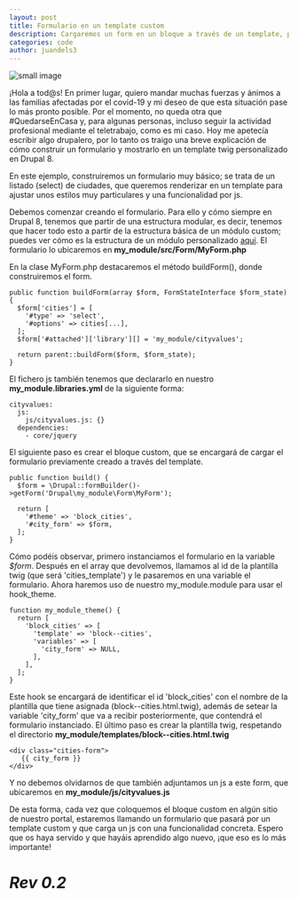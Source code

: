 ```yaml
---
layout: post
title: Formulario en un template custom
description: Cargaremos un form en un bloque a través de un template, para ajustar una estructura html y una funcionalidad por js
categories: code
author: juandels3
---
```


![small image]({{site.baseurl}}/images/drupal-twig.png)

¡Hola a tod@s! En primer lugar, quiero mandar muchas fuerzas y ánimos a las familias afectadas por el covid-19 y mi deseo de que esta situación pase lo más pronto posible. Por el momento, no queda otra que #QuedarseEnCasa y, para algunas personas, incluso seguir la actividad profesional mediante el teletrabajo, como es mi caso. Hoy me apetecía escribir algo drupalero, por lo tanto os traigo una breve explicación de cómo construir un formulario y mostrarlo en un template twig personalizado en Drupal 8.

En este ejemplo, construiremos un formulario muy básico; se trata de un listado (select) de ciudades, que queremos renderizar en un template para ajustar unos estilos muy particulares y una funcionalidad por js.

Debemos comenzar creando el formulario. Para ello y cómo siempre en Drupal 8, tenemos que partir de una estructura modular, es decir, tenemos que hacer todo esto a partir de la estructura básica de un módulo custom; puedes ver cómo es la estructura de un módulo personalizado [aquí](https://www.drupal.org/docs/8/creating-custom-modules/basic-structure).
El formulario lo ubicaremos en **my_module/src/Form/MyForm.php**

En la clase MyForm.php destacaremos el método buildForm(), donde construiremos el form.

    public function buildForm(array $form, FormStateInterface $form_state) {  
      $form['cities'] = [  
        '#type' => 'select',  
        '#options' => cities[...],  
      ];   
      $form['#attached']['library'][] = 'my_module/cityvalues';  
      
      return parent::buildForm($form, $form_state);  
    }

El fichero js también tenemos que declararlo en nuestro **my_module.libraries.yml** de la siguiente forma:

    cityvalues:
      js:
        js/cityvalues.js: {}
      dependencies:
        - core/jquery
        
El siguiente paso es crear el bloque custom, que se encargará de cargar el formulario previamente creado a través del template.

    public function build() {  
      $form = \Drupal::formBuilder()->getForm('Drupal\my_module\Form\MyForm');
        
      return [  
        '#theme' => 'block_cities',  
        '#city_form' => $form,  
      ];
    }

Cómo podéis observar, primero instanciamos el formulario en la variable *$form*. Después en el array que devolvemos, llamamos al id de la plantilla twig (que será 'cities_template') y le pasaremos en una variable el formulario.
Ahora haremos uso de nuestro my_module.module para usar el hook_theme.

    function my_module_theme() {  
      return [  
        'block_cities' => [  
          'template' => 'block--cities',  
          'variables' => [  
            'city_form' => NULL,  
          ],
        ],
      ];
    }

Este hook se encargará de identificar el id 'block_cities' con el nombre de la plantilla que tiene asignada (block--cities.html.twig), además de setear la variable 'city_form' que va a recibir posteriormente, que contendrá el formulario instanciado.
El último paso es crear la plantilla twig, respetando el directorio **my_module/templates/block--cities.html.twig**

    <div class="cities-form">  
       {{ city_form }}  
    </div>


Y no debemos olvidarnos de que también adjuntamos un js a este form, que ubicaremos en **my_module/js/cityvalues.js**


De esta forma, cada vez que coloquemos el bloque custom en algún sitio de nuestro portal, estaremos llamando un formulario que pasará por un template custom y que carga un js con una funcionalidad concreta. 
Espero que os haya servido y que hayáis aprendido algo nuevo, ¡que eso es lo más importante!

# _Rev 0.2_